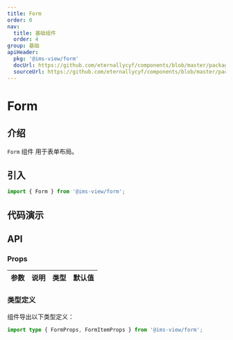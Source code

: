 ```yaml
---
title: Form
order: 0
nav:
  title: 基础组件
  order: 4
group: 基础
apiHeader:
  pkg: '@ims-view/form'
  docUrl: https://github.com/eternallycyf/components/blob/master/packages/form/src/form/index.md
  sourceUrl: https://github.com/eternallycyf/components/blob/master/packages/form/src/form/index.tsx
---
```


# Form

## 介绍

`Form` 组件 用于表单布局。

## 引入

```js
import { Form } from '@ims-view/form';
```

## 代码演示

<code transform="true" src='./demo/demo1.tsx'></code>

## API

### Props

| 参数 | 说明 | 类型 | 默认值 |
| ---- | ---- | ---- | ------ |

### 类型定义

组件导出以下类型定义：

```ts
import type { FormProps, FormItemProps } from '@ims-view/form';
```
